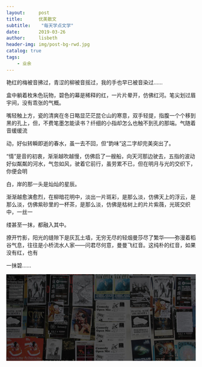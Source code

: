 ```yaml
---
layout:     post
title:      优美散文
subtitle:    "每天学点文学"
date:       2019-03-26
author:     lisbeth
header-img: img/post-bg-rwd.jpg
catalog: true
tags:
    - 业余
---
```



  艳红的梅被音拂过，青涩的柳被音摇过，我的手也早已被音染过……

  盒中躺着枚朱色玩物，碧色的幕是稀释的红，一片片晕开，仿佛红河。笔尖划过眉宇间，没有乖张的气概。

  嘴轻触上方，瓷的清爽在冬日略显茫茫昆仑山的寒意，双手轻提，指腹一个个移到黑的孔上，但，不费笔墨怎能读书？纤细的小指却怎么也触不到孔的那端。气随着音缓缓流
  
动，好似转瞬即逝的春水，虽一去不回，但“韵味”这二字却完美突出了。

  “情”是音的初衷，渐渐越吹越慢，仿佛启了一艘船，向天河那边驶去，五指的波动好似粼粼的河水，气忽如风，驶着它前行，虽劳累不已，但在明月与光的交织下，你便会明
  
白，岸的那一头是灿灿的星辰。

  渐渐越愈演愈烈，在柳暗花明中，淡出一片斑彩，是那么淡，仿佛天上的浮云，是那么淡，仿佛紫砂里的一杯茶，是那么淡，仿佛是枯树上的片片紫薇，光斑交织中，一丝一
  
缕甚至一抹，都融入其中。

  撩开竹影，阳光的缝隙下是灰瓦土墙，无穷无尽的轻烟曼莎尽了繁华——弥漫着稻谷气息，往往是小桥流水人家——问君尽何意，曼曼飞红音。这纯朴的红音，如果没有红，也有
  
一抹碧……

![lisbeth](https://raw.githubusercontent.com/lisbeth0720/lisbeth0720.github.io/master/img/home-bg.jpg)
